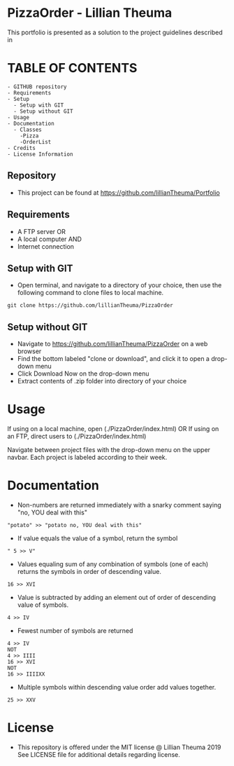 # PizzaOrder - Lillian Theuma
This portfolio is presented as a solution to the project guidelines described in

# TABLE OF CONTENTS
```
- GITHUB repository
- Requirements
- Setup
  - Setup with GIT
  - Setup without GIT
- Usage
- Documentation
  - Classes
    -Pizza
    -OrderList
- Credits
- License Information
```
## Repository
* This project can be found at https://github.com/lillianTheuma/Portfolio

## Requirements
* A FTP server
OR
* A local computer
AND
* Internet connection

## Setup with GIT
* Open terminal, and navigate to a directory of your choice, then use the following command to clone files to local machine.

```
git clone https://github.com/lillianTheuma/PizzaOrder
```

## Setup without GIT
* Navigate to https://github.com/lillianTheuma/PizzaOrder on a web browser
* Find the bottom labeled "clone or download", and click it to open a drop-down menu
* Click Download Now on the drop-down menu
* Extract contents of .zip folder into directory of your choice

# Usage
If using on a local machine, open (./PizzaOrder/index.html)
OR
If using on an FTP, direct users to (./PizzaOrder/index.html)

Navigate between project files with the drop-down menu on the upper navbar. Each project is labeled according to their week.

# Documentation
* Non-numbers are returned immediately with a snarky comment saying "no, YOU deal with this"
```
"potato" >> "potato no, YOU deal with this"
```
* If value equals the value of a symbol, return the symbol
```
" 5 >> V"
```
* Values equaling sum of any combination of symbols (one of each) returns the symbols in order of descending value.
```
16 >> XVI
```
* Value is subtracted by adding an element out of order of descending value of symbols.
```
4 >> IV
```
* Fewest number of symbols are returned
```
4 >> IV
NOT
4 >> IIII
16 >> XVI
NOT
16 >> IIIIXX
```
* Multiple symbols within descending value order add values together.
```
25 >> XXV
```
# License
* This repository is offered under the MIT license
@ Lillian Theuma 2019
See LICENSE file for additional details regarding license.



